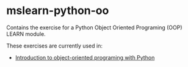 # mslearn-python-oo

Contains the exercise for a Python Object Oriented Programing (OOP) LEARN module.

These exercises are currently used in:

- [Introduction to object-oriented programing with Python](https://docs.microsoft.com/en-us/learn/modules/python-object-oriented-programming/)
